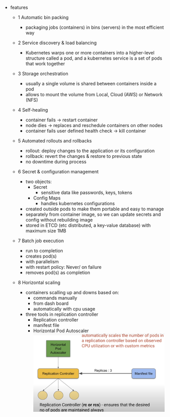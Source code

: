 - features
  - 1 Automatic bin packing
    - packaging jobs (containers) in bins (servers) in the most efficient way

  - 2 Service discovery & load balancing
    - Kubernetes warps one or more containers into a higher-level structure called a pod, and a kubernetes service is a set of pods that work together

  - 3 Storage orchestration
    - usually a single volume is shared between containers inside a pod
    - allows to mount the volume from Local, Cloud (AWS) or Network (NFS)

  - 4 Self-healing
    - container fails -> restart container
    - node dies -> replaces and reschedule containers on other nodes
    - container fails user defined health check -> kill container

  - 5 Automated rollouts and rollbacks
    - rollout: deploy changes to the application or its configuration
    - rollback: revert the changes & restore to previous state
    - no downtime during process

  - 6 Secret & configuration management
    - two objects:
      - Secret
        - sensitive data like passwords, keys, tokens
      - Config Maps
        - handles kubernetes configurations
    - created outside pods to make them portable and easy to manage
    - separately from container image, so we can update secrets and config without rebuilding image
    - stored in ETCD (etc distributed, a key-value database) with maximum size 1MB
  - 7 Batch job execution
    - run to completion
    - creates pod(s)
    - with parallelism
    - with restart policy: Never/ on failure
    - removes pod(s) as completion
  - 8 Horizontal scaling
    - containers scalling up and downs based on:
      - commands manually
      - from dash board
      - automatically with cpu usage
    - three tools in replication controller
      - Replication controller
      - manifest file
      - Horizontal Pod Autoscaler
    ![horizontal_scaling](./images/horizontal_scaling.png)
